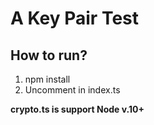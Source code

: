 # A Key Pair Test

## How to run?

1. npm install <br />
2. Uncomment in index.ts

**crypto.ts is support Node v.10+**
